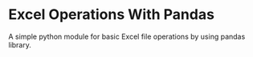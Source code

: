 # Excel Operations With Pandas

A simple python module for basic Excel file operations by using pandas library. 
